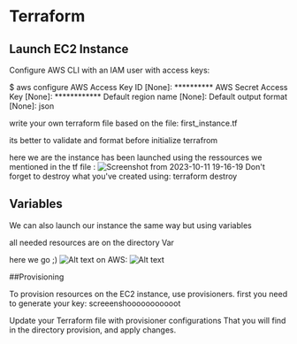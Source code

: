 # Terraform

## Launch EC2 Instance

Configure AWS CLI with an IAM user with access keys:

$ aws configure
AWS Access Key ID [None]: **********
AWS Secret Access Key [None]: ************
Default region name [None]: 
Default output format [None]: json

write your own terraform file based on the file: first_instance.tf 

its better to validate and format before initialize terrafrom

here we are the instance has been launched using the ressources we mentioned in the tf file :
![Screenshot from 2023-10-11 19-16-19](https://github.com/chaima-elm/Terraform/assets/70073617/86c8d1e2-a3ba-4913-a5b2-9e782d561759)
Don't forget to destroy what you've created using: terraform destroy

## Variables

We can also launch our instance the same way but using variables

all needed resources are on the directory Var 

here we go ;) 
![Alt text](<Screenshot from 2023-10-12 23-49-44.png>)
on AWS:
![Alt text](<Screenshot from 2023-10-12 23-48-14.png>)
 
##Provisioning

 To provision resources on the EC2 instance, use provisioners. 
 first you need to generate your key:
 screeenshooooooooooot
 
 Update your Terraform file with provisioner configurations That you will find in the directory provision, and apply changes.
